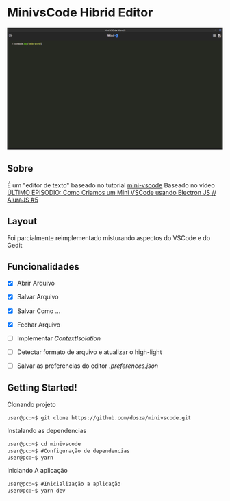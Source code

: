 # MinivsCode Hibrid Editor  #

<p align=center className="logo">
  <img src="https://github.com/dosza/minivscode/blob/main/public/minivscode.png">

Sobre
---
É um "editor de texto" baseado no tutorial [mini-vscode](https://www.youtube.com/watch?v=NOxZ8-hZCZ0&t=520s)
Baseado no vídeo [ÚLTIMO EPISÓDIO: Como Criamos um Mini VSCode usando Electron JS // AluraJS #5](https://www.youtube.com/watch?v=NOxZ8-hZCZ0&t=520s)

Layout
---
Foi parcialmente reimplementado misturando aspectos do VSCode e do Gedit

Funcionalidades
---
- [x]   Abrir Arquivo 
- [x]   Salvar Arquivo
- [x]   Salvar Como ...
- [x]   Fechar Arquivo
- [ ]   Implementar *ContextIsolation*
- [ ]   Detectar formato de arquivo e atualizar o high-light 
- [ ]   Salvar as preferencias do editor *.preferences.json*


Getting Started!
---
Clonando projeto
```console
user@pc:~$ git clone https://github.com/dosza/minivscode.git
```
Instalando as dependencias 
```console
user@pc:~$ cd minivscode
user@pc:~$ #Configuração de dependencias
user@pc:~$ yarn
```
Iniciando A aplicação
```console
user@pc:~$ #Inicialização a aplicação
user@pc:~$ yarn dev
```